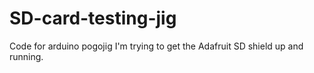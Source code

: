 # SD-card-testing-jig
Code for arduino pogojig
I'm trying to get the Adafruit SD shield up and running.
